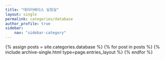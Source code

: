 ```yaml
---
title: "데이터베이스 실험실"
layout: single
permalink: categories/database
author_profile: true
sidebar:                  
    nav: "sidebar-category"
---
```


{% assign posts = site.categories.database %}
{% for post in posts %} {% include archive-single.html type=page.entries_layout %} {% endfor %}

